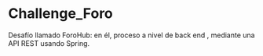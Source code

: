 # Challenge_Foro
Desafío llamado ForoHub: en él,  proceso a nivel de back end ,  mediante  una API REST usando Spring.

